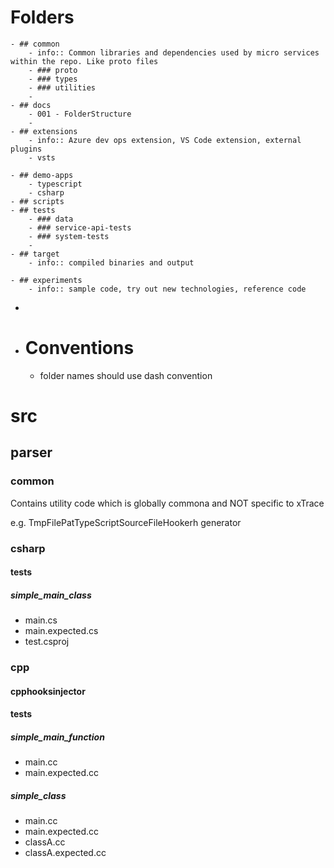 # Folders
	- ## common
		- info:: Common libraries and dependencies used by micro services within the repo. Like proto files
		- ### proto
		- ### types
		- ### utilities
		-
	- ## docs
		- 001 - FolderStructure
		-
	- ## extensions
		- info:: Azure dev ops extension, VS Code extension, external plugins
		- vsts

	- ## demo-apps
		- typescript
		- csharp
	- ## scripts
	- ## tests
		- ### data
		- ### service-api-tests
		- ### system-tests
		-
	- ## target
		- info:: compiled binaries and output

	- ## experiments
		- info:: sample code, try out new technologies, reference code

-
- # Conventions
	- folder names should use dash convention


# src
<!-- TODO: Create folder and move parser, webclient, etc -->


## parser
<!-- TODO: Rename to "hooksinjector" -->

### common
<!-- TODO: Create and move common helpers -->
Contains utility code which is globally commona and NOT specific to xTrace

e.g. TmpFilePatTypeScriptSourceFileHookerh generator

### csharp
<!-- TODO: Move existing files to this folder -->

#### tests

##### simple_main_class
- main.cs
- main.expected.cs
- test.csproj

### cpp

#### cpphooksinjector

#### tests

##### simple_main_function
- main.cc
- main.expected.cc

##### simple_class
- main.cc
- main.expected.cc
- classA.cc
- classA.expected.cc
